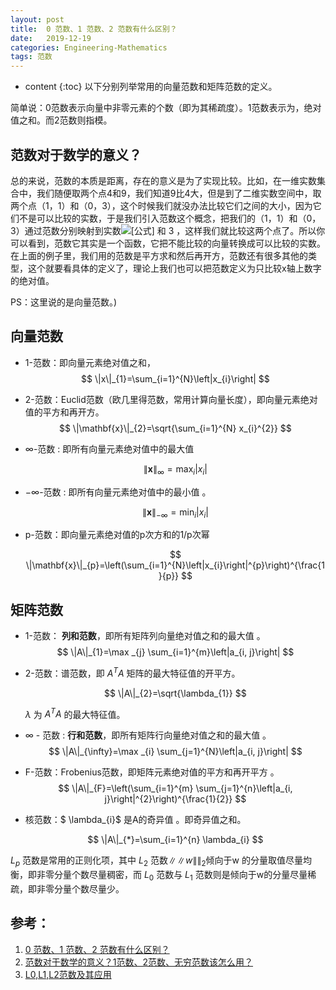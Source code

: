 ```yaml
---
layout: post
title:  0 范数、1 范数、2 范数有什么区别？
date:   2019-12-19
categories: Engineering-Mathematics
tags: 范数    
---
```

* content
{:toc}
以下分别列举常用的向量范数和矩阵范数的定义。

简单说：0范数表示向量中非零元素的个数（即为其稀疏度）。1范数表示为，绝对值之和。而2范数则指模。



## **范数对于数学的意义？**

总的来说，范数的本质是距离，存在的意义是为了实现比较。比如，在一维实数集合中，我们随便取两个点4和9，我们知道9比4大，但是到了二维实数空间中，取两个点（1，1）和（0，3），这个时候我们就没办法比较它们之间的大小，因为它们不是可以比较的实数，于是我们引入范数这个概念，把我们的（1，1）和（0，3）通过范数分别映射到实数![[公式]](https://www.zhihu.com/equation?tex=%5Csqrt%7B2%7D+) 和 3 ，这样我们就比较这两个点了。所以你可以看到，范数它其实是一个函数，它把不能比较的向量转换成可以比较的实数。
在上面的例子里，我们用的范数是平方求和然后再开方，范数还有很多其他的类型，这个就要看具体的定义了，理论上我们也可以把范数定义为只比较x轴上数字的绝对值。

PS：这里说的是向量范数。)



##  **向量范数**

- 1-范数：即向量元素绝对值之和，
  $$
  \|x\|_{1}=\sum_{i=1}^{N}\left|x_{i}\right|
  $$



- 2-范数：Euclid范数（欧几里得范数，常用计算向量长度），即向量元素绝对值的平方和再开方。
  $$
  \|\mathbf{x}\|_{2}=\sqrt{\sum_{i=1}^{N} x_{i}^{2}}
  $$


- $\infty$-范数 :   即所有向量元素绝对值中的最大值
  
  $$
  \|\mathbf{x}\|_{\infty}=\max _{i}\left|x_{i}\right| 
  $$
  

- $-\infty$-范数 :  即所有向量元素绝对值中的最小值 。
  

  $$
  \|\mathbf{x}\|_{-\infty}=\min _{i}\left|x_{i}\right|
  $$
  

- p-范数：即向量元素绝对值的p次方和的1/p次幂
  
  $$
  \|\mathbf{x}\|_{p}=\left(\sum_{i=1}^{N}\left|x_{i}\right|^{p}\right)^{\frac{1}{p}}
  $$
  



## **矩阵范数**

- 1-范数： **列和范数**，即所有矩阵列向量绝对值之和的最大值 。
  $$
  \|A\|_{1}=\max _{j} \sum_{i=1}^{m}\left|a_{i, j}\right|
  $$



- 2-范数：谱范数，即 $A^TA$ 矩阵的最大特征值的开平方。
  
  $$
  \|A\|_{2}=\sqrt{\lambda_{1}}
$$
  

  $\lambda$ 为 $A^{T} A$ 的最大特征值。
  
- $\infty$ - 范数 : **行和范数**，即所有矩阵行向量绝对值之和的最大值 。
  $$
  \|A\|_{\infty}=\max _{i} \sum_{j=1}^{N}\left|a_{i, j}\right|
  $$

- F-范数：Frobenius范数，即矩阵元素绝对值的平方和再开平方 。
  $$
  \|A\|_{F}=\left(\sum_{i=1}^{m} \sum_{j=1}^{n}\left|a_{i, j}\right|^{2}\right)^{\frac{1}{2}}
  $$

- 核范数：$ \lambda_{i}$ 是A的奇异值 。即奇异值之和。
  
  $$
  \|A\|_{*}=\sum_{i=1}^{n} \lambda_{i}
  $$
  



$L_p$ 范数是常用的正则化项，其中 $L_2$ 范数$\|\|w\|\|_2$倾向于w 的分量取值尽量均衡，即非零分量个数尽量稠密，而 $L_0$ 范数与 $L_1$ 范数则是倾向于w的分量尽量稀疏，即非零分量个数尽量少。



## 参考：

1. [0 范数、1 范数、2 范数有什么区别？](https://www.zhihu.com/question/20473040) 
2. [范数对于数学的意义？1范数、2范数、无穷范数该怎么用？](https://www.zhihu.com/question/21868680/answer/136376374) 
3. [L0,L1,L2范数及其应用](https://www.jianshu.com/p/de05e6745fb6) 

